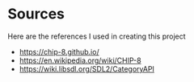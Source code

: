 # Sources

Here are the references I used in creating this project

- https://chip-8.github.io/
- https://en.wikipedia.org/wiki/CHIP-8
- https://wiki.libsdl.org/SDL2/CategoryAPI
